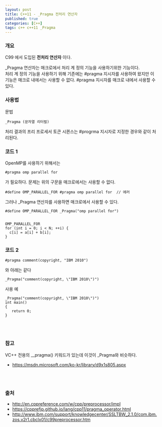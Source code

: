 ```yaml
---
layout: post
title: C++11 - _Pragma 전처리 연산자
published: true
categories: [C++]
tags: c++ c++11 _Pragma
---
```

### 개요
C99 에서 도입된 **전처리 연산자** 이다.  

_Pragma 연산자는 매크로에서 처리 계 정의 기능을 사용하기위한 기능이다.  
처리 계 정의 기능을 사용하기 위해 기존에는 #pragma 지시자를 사용하여 왔지만 이 기능은 매크로 내에서는 사용할 수 없다.
#pragma 지시자를 매크로 내에서 사용할 수 있다.


### 사용법
문법

```
_Pragma (문자열 리터럴)
```

처리 결과의 프리 프로세서 토큰 시퀸스는 #progrma 지시자로 지정한 경우와 같이 처리된다.



### 코드 1
OpenMP를 사용하기 위해서는

```
#pragma omp parallel for
```

가 필요하다. 문제는 위의 구문을 매크로에서는 사용할 수 없다.

```
#define OMP_PARALLEL_FOR #pragma omp parallel for  // 에러
```

그러나 _Pragma 연산자를 사용하면 매크로에서 사용할 수 있다.

```
#define OMP_PARALLEL_FOR _Pragma("omp parallel for")


OMP_PARALLEL_FOR
for (int i = 0; i < N; ++i) {
  c[i] = a[i] + b[i];
}
```



### 코드 2

```
#pragma comment(copyright, "IBM 2010")
```
와 아래는 같다
```
_Pragma("comment(copyright, \"IBM 2010\")")
```

사용 예

```
_Pragma("comment(copyright, \"IBM 2010\")")
int main()
{
   return 0;
}
```


<br>
<br>    

### 참고 
VC++ 전용의 __pragma() 키워드가 있는데 이것이 _Pragma와 비슷하다.
- https://msdn.microsoft.com/ko-kr/library/d9x1s805.aspx


<br>
<br>  

### 출처  
- http://en.cppreference.com/w/cpp/preprocessor/impl
- https://cpprefjp.github.io/lang/cpp11/pragma_operator.html
- http://www.ibm.com/support/knowledgecenter/SSLTBW_2.1.0/com.ibm.zos.v2r1.cbclx01/c99preprocessor.htm
